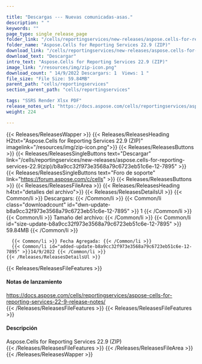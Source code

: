 ```yaml
---

title: "Descargas --- Nuevas comunicadas-asas."
description: " "
keywords: ""
page_type: single_release_page
folder_link: "/cells/reportingservices/new-releases/aspose.cells-for-reporting-services-22.9(zip)/"
folder_name: "Aspose.Cells for Reporting Services 22.9 (ZIP)"
download_link: "/cells/reportingservices/new-releases/aspose.cells-for-reporting-services-22.9(zip)/b8a9cc32f973e3568a79c6723eb51c6e-12-7895"
download_text: "Descargar"
intro_text: "Aspose.Cells for Reporting Services 22.9 (ZIP)"
image_link: "/resources/img/zip-icon.png"
download_count: " 14/9/2022 Descargars: 1  Views: 1 "
file_size: "File Size: 59.84MB"
parent_path: "cells/reportingservices"
section_parent_path: "cells/reportingservices"

tags: "SSRS Render Xlsx PDF"
release_notes_url: "https://docs.aspose.com/cells/reportingservices/aspose-cells-for-reporting-services-22-9-release-notes/"
weight: 224

---
```


{{< Releases/ReleasesWapper >}}
  {{< Releases/ReleasesHeading H2txt="Aspose.Cells for Reporting Services 22.9 (ZIP)" imagelink="/resources/img/zip-icon.png">}}
  {{< Releases/ReleasesButtons >}}
    {{< Releases/ReleasesSingleButtons text="Descargar" link="/cells/reportingservices/new-releases/aspose.cells-for-reporting-services-22.9(zip)/b8a9cc32f973e3568a79c6723eb51c6e-12-7895" >}}
    {{< Releases/ReleasesSingleButtons text="Foro de soporte" link="https://forum.aspose.com/c/cells" >}}
  {{< Releases/ReleasesButtons >}}
  {{< Releases/ReleasesFileArea >}}
    {{< Releases/ReleasesHeading h4txt="detalles del archivo">}}
    {{< Releases/ReleasesDetailsUl >}}
      {{< Common/li >}} Descargars: {{< /Common/li >}}
      {{< Common/li class="downloadcount" id="dwn-update-b8a9cc32f973e3568a79c6723eb51c6e-12-7895" >}} 1 {{< /Common/li >}}
      {{< Common/li >}} Tamaño del archivo: {{< /Common/li >}}
      {{< Common/li id="size-update-b8a9cc32f973e3568a79c6723eb51c6e-12-7895" >}} 59.84MB {{< /Common/li >}}

      {{< Common/li >}} Fecha Agregada: {{< /Common/li >}}
      {{< Common/li id="added-update-b8a9cc32f973e3568a79c6723eb51c6e-12-7895" >}}14/9/2022 {{< /Common/li >}}
    {{< /Releases/ReleasesDetailsUl >}}

  {{< Releases/ReleasesFileFeatures >}}
      <h4>Notas de lanzamiento</h4><div><a href='https://docs.aspose.com/cells/reportingservices/aspose-cells-for-reporting-services-22-9-release-notes/'>https://docs.aspose.com/cells/reportingservices/aspose-cells-for-reporting-services-22-9-release-notes/</a></div>
  {{< /Releases/ReleasesFileFeatures >}}
  {{< Releases/ReleasesFileFeatures >}}
      <h4>Descripción</h4><div class="HTMLDescription">Aspose.Cells for Reporting Services 22.9 (ZIP)</div>
  {{< /Releases/ReleasesFileFeatures >}}
 {{< /Releases/ReleasesFileArea >}}
{{< /Releases/ReleasesWapper >}}


